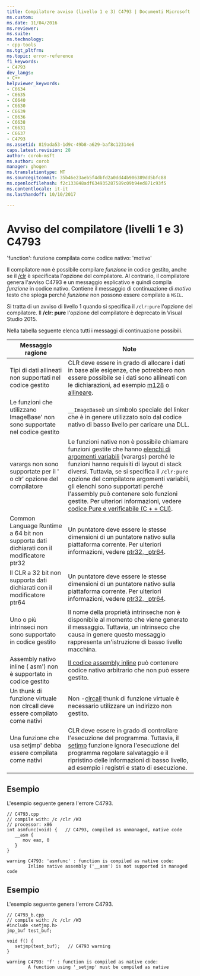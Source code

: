 ```yaml
---
title: Compilatore avviso (livello 1 e 3) C4793 | Documenti Microsoft
ms.custom: 
ms.date: 11/04/2016
ms.reviewer: 
ms.suite: 
ms.technology:
- cpp-tools
ms.tgt_pltfrm: 
ms.topic: error-reference
f1_keywords:
- C4793
dev_langs:
- C++
helpviewer_keywords:
- C6634
- C6635
- C6640
- C6630
- C6639
- C6636
- C6638
- C6631
- C6637
- C4793
ms.assetid: 819ada53-1d9c-49b8-a629-baf8c12314e6
caps.latest.revision: 28
author: corob-msft
ms.author: corob
manager: ghogen
ms.translationtype: MT
ms.sourcegitcommit: 35b46e23aeb5f4dbfd2a0dd44b906389dd5bfc88
ms.openlocfilehash: f2c133848adf634935287589c09b94ed871c93f5
ms.contentlocale: it-it
ms.lasthandoff: 10/10/2017

---
```

# <a name="compiler-warning-level-1-and-3-c4793"></a>Avviso del compilatore (livelli 1 e 3) C4793
'function': funzione compilata come codice nativo: 'motivo'  
  
 Il compilatore non è possibile compilare *funzione* in codice gestito, anche se il [/clr](../../build/reference/clr-common-language-runtime-compilation.md) è specificata l'opzione del compilatore. Al contrario, il compilatore genera l'avviso C4793 e un messaggio esplicativo e quindi compila *funzione* in codice nativo. Contiene il messaggio di continuazione di *motivo* testo che spiega perché *funzione* non possono essere compilate a `MSIL`.  
  
 Si tratta di un avviso di livello 1 quando si specifica il `/clr:pure` l'opzione del compilatore.  Il **/clr: pure** l'opzione del compilatore è deprecato in Visual Studio 2015.  
  
 Nella tabella seguente elenca tutti i messaggi di continuazione possibili.  
  
|Messaggio ragione|Note|  
|--------------------|-------------|  
|Tipi di dati allineati non supportati nel codice gestito|CLR deve essere in grado di allocare i dati in base alle esigenze, che potrebbero non essere possibile se i dati sono allineati con le dichiarazioni, ad esempio [m128](../../cpp/m128.md) o [allineare](../../cpp/align-cpp.md).|  
|Le funzioni che utilizzano ImageBase' non sono supportate nel codice gestito|`__ImageBase`è un simbolo speciale del linker che è in genere utilizzato solo dal codice nativo di basso livello per caricare una DLL.|  
|varargs non sono supportate per il ' o clr' opzione del compilatore|Le funzioni native non è possibile chiamare funzioni gestite che hanno [elenchi di argomenti variabili](../../cpp/functions-with-variable-argument-lists-cpp.md) (varargs) perché le funzioni hanno requisiti di layout di stack diversi. Tuttavia, se si specifica il `/clr:pure` opzione del compilatore argomenti variabili, gli elenchi sono supportati perché l'assembly può contenere solo funzioni gestite. Per ulteriori informazioni, vedere [codice Pure e verificabile (C + + CLI)](../../dotnet/pure-and-verifiable-code-cpp-cli.md).|  
|Common Language Runtime a 64 bit non supporta dati dichiarati con il modificatore ptr32|Un puntatore deve essere le stesse dimensioni di un puntatore nativo sulla piattaforma corrente. Per ulteriori informazioni, vedere [ptr32, \_ptr64](../../cpp/ptr32-ptr64.md).|  
|Il CLR a 32 bit non supporta dati dichiarati con il modificatore ptr64|Un puntatore deve essere le stesse dimensioni di un puntatore nativo sulla piattaforma corrente. Per ulteriori informazioni, vedere [ptr32, \_ptr64](../../cpp/ptr32-ptr64.md).|  
|Uno o più intrinseci non sono supportato in codice gestito|Il nome della proprietà intrinseche non è disponibile al momento che viene generato il messaggio. Tuttavia, un intrinseco che causa in genere questo messaggio rappresenta un'istruzione di basso livello macchina.|  
|Assembly nativo inline ( asm') non è supportato in codice gestito|[Il codice assembly inline](../../assembler/inline/asm.md) può contenere codice nativo arbitrario che non può essere gestito.|  
|Un thunk di funzione virtuale non clrcall deve essere compilato come nativi|Non -[clrcall](../../cpp/clrcall.md) thunk di funzione virtuale è necessario utilizzare un indirizzo non gestito.|  
|Una funzione che usa setjmp' debba essere compilata come nativi|CLR deve essere in grado di controllare l'esecuzione del programma. Tuttavia, il [setjmp](../../cpp/using-setjmp-longjmp.md) funzione ignora l'esecuzione del programma regolare salvataggio e il ripristino delle informazioni di basso livello, ad esempio i registri e stato di esecuzione.|  
  
## <a name="example"></a>Esempio  
 L'esempio seguente genera l'errore C4793.  
  
```  
// C4793.cpp  
// compile with: /c /clr /W3   
// processor: x86  
int asmfunc(void) {   // C4793, compiled as unmanaged, native code  
   __asm {  
      mov eax, 0  
   }  
}  
```  
  
```Output  
warning C4793: 'asmfunc' : function is compiled as native code:  
        Inline native assembly ('__asm') is not supported in managed code  
```  
  
## <a name="example"></a>Esempio  
 L'esempio seguente genera l'errore C4793.  
  
```  
// C4793_b.cpp  
// compile with: /c /clr /W3  
#include <setjmp.h>  
jmp_buf test_buf;  
  
void f() {  
   setjmp(test_buf);   // C4793 warning  
}  
```  
  
```Output  
warning C4793: 'f' : function is compiled as native code:  
        A function using '_setjmp' must be compiled as native  
```
